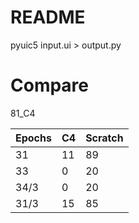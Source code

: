 # README
pyuic5 input.ui > output.py

# Compare
81_C4

|Epochs|   C4    | Scratch |
|------|---------|---------|
| 31   |11       | 89      |
| 33   |0        | 20      |
| 34/3 |0        | 20      |
| 31/3 |15       | 85      |